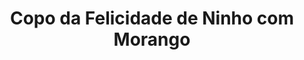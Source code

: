 ---
title: Copo da Felicidade de Ninho com Morango
description: Mousse de Nutella, Brownie, Brigadeiro de Ninho, Leite Moça, Leite Ninho, Morango, Brigadeiro Tradicional, Chantilly Artesanal e Nutella.
category: Copos da Felicidade
flavor: Ninho com Morango
price: 28
---